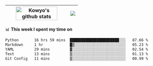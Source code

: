 | <a href="https://github.com/anuraghazra/github-readme-stats"><img width="85%" src="https://github-readme-stats.vercel.app/api?username=kowyo&show_icons=true&hide_border=true&theme=transparent" alt="Kowyo's github stats" /></a> | <a href="https://github.com/anuraghazra/github-readme-stats"><img align="center" src="https://github-readme-stats.vercel.app/api/top-langs/?username=kowyo&exclude_repo=Engineering-Competition-Robot,mobile-robot&hide=c,assembly,shaderlab,hlsl,mathematica,cmake&layout=compact&hide_border=true&theme=transparent" /></a> |
| ------------- | ------------- |

📊 **This week I spent my time on**
<!--START_SECTION:waka-->

```txt
Python       16 hrs 59 mins  ██████████████████████░░░   87.66 %
Markdown     1 hr            █▒░░░░░░░░░░░░░░░░░░░░░░░   05.23 %
YAML         29 mins         ▓░░░░░░░░░░░░░░░░░░░░░░░░   02.54 %
Text         13 mins         ▒░░░░░░░░░░░░░░░░░░░░░░░░   01.13 %
Git Config   11 mins         ▒░░░░░░░░░░░░░░░░░░░░░░░░   00.99 %
```

<!--END_SECTION:waka-->
